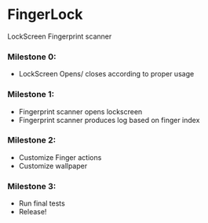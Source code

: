 FingerLock
==========

LockScreen Fingerprint scanner

### Milestone 0:
* LockScreen Opens/ closes according to proper usage
### Milestone 1:
* Fingerprint scanner opens lockscreen
* Fingerprint scanner produces log based on finger index
### Milestone 2:
* Customize Finger actions
* Customize wallpaper

### Milestone 3:
* Run final tests
* Release!
